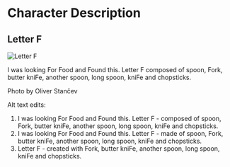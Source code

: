 # Character Description
## Letter F

![Letter F](https://user-images.githubusercontent.com/79570724/137763336-b7532d2d-65f4-4976-af00-a2c10537d7c2.jpg)


I was looking For Food and Found this. Letter F composed of spoon, Fork, butter kniFe, another spoon, long spoon, kniFe and chopsticks.

Photo by Oliver Stančev

Alt text edits:
1.  I was looking For Food and Found this. Letter F - composed of spoon, Fork, butter kniFe, another spoon, long spoon, kniFe and chopsticks. 
2.  I was looking For Food and Found this. Letter F - made of spoon, Fork, butter kniFe, another spoon, long spoon, kniFe and chopsticks.
3.  Letter F - created with Fork, butter kniFe, another spoon, long spoon, kniFe and chopsticks.
